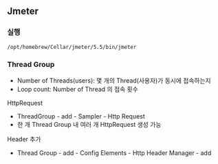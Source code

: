 ## Jmeter

### 실행

```bash
/opt/homebrew/Cellar/jmeter/5.5/bin/jmeter
```

### Thread Group

- Number of Threads(users): 몇 개의 Thread(사용자)가 동시에 접속하는지
- Loop count: Number of Thread 의 접속 횟수

HttpRequest

- ThreadGroup - add - Sampler - Http Request
- 한 개 Thread Group 내 여러 개 HttpRequest 생성 가능

Header 추가

- Thread Group - add - Config Elements - Http Header Manager - add
